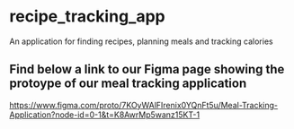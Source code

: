 # recipe_tracking_app
An application for finding recipes, planning meals and tracking calories


## Find below a link to our Figma page showing the protoype of our meal tracking application
https://www.figma.com/proto/7KOyWAlFIrenix0YQnFt5u/Meal-Tracking-Application?node-id=0-1&t=K8AwrMp5wanz15KT-1
